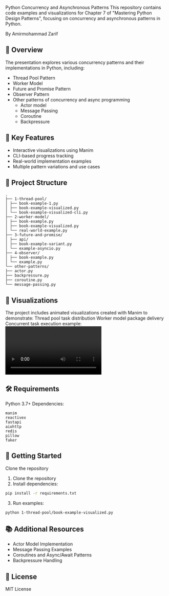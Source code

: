 Python Concurrency and Asynchronous Patterns
This repository contains code examples and visualizations for Chapter 7 of "Mastering Python Design Patterns", focusing on concurrency and asynchronous patterns in Python.

By Amirmohammad Zarif

## 🎯 Overview
The presentation explores various concurrency patterns and their implementations in Python, including:
- Thread Pool Pattern
- Worker Model
- Future and Promise Pattern
- Observer Pattern
- Other patterns of concurrency and async programming
  - Actor model
  - Message Passing
  - Coroutine
  - Backpressure

## 🚀 Key Features

- Interactive visualizations using Manim
- CLI-based progress tracking
- Real-world implementation examples
- Multiple pattern variations and use cases

## 📂 Project Structure
```
.
├── 1-thread-pool/
│ ├── book-example-1.py
│ ├── book-example-visualized.py
│ └── book-example-visualized-cli.py
├── 2-worker-model/
│ ├── book-example.py
│ ├── book-example-visualized.py
│ └── real-world-example.py
├── 3-future-and-promise/
│ ├── api/
│ ├── book-example-variant.py
│ └── example-asyncio.py
├── 4-observer/
│ ├── book-example.py
│ └── example.py
└── other-patterns/
├── actor.py
├── backpressure.py
├── coroutine.py
└── message-passing.py
```

## 🎥 Visualizations
The project includes animated visualizations created with Manim to demonstrate:
Thread pool task distribution
Worker model package delivery
Concurrent task execution
example: 
![Thread Pool Animation](1-thread-pool/media/videos/book-example-visualized/480p15/ThreadPoolVisualization.mp4)


## 🛠 Requirements
Python 3.7+
Dependencies:
```
manim
reactivex
fastapi
aiohttp
redis
pillow
faker
```

## 🚀 Getting Started
Clone the repository
1. Clone the repository
2. Install dependencies:
```bash
pip install -r requirements.txt
```

3. Run examples:

```bash
python 1-thread-pool/book-example-visualized.py
```


## 📚 Additional Resources
- Actor Model Implementation
- Message Passing Examples
- Coroutines and Async/Await Patterns
- Backpressure Handling

## 📝 License

MIT License